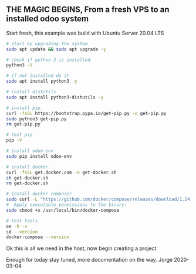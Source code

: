 ## THE MAGIC BEGINS, From a fresh VPS to an installed odoo system

Start fresh, this example was build with Ubuntu Server 20.04 LTS

```bash
# start by upgrading the system
sudo apt update && sudo apt upgrade -y

# check if python 3 is installed
python3 -V

# if not installed do it
sudo apt install python3 -y

# install distutils
sudo apt install python3-distutils -y

# install pip
curl -fsSL https://bootstrap.pypa.io/get-pip.py -o get-pip.py
sudo python3 get-pip.py
rm get-pip.py

# test pip
pip -V

# install odoo-env
sudo pip install odoo-env

# install docker
curl -fsSL get.docker.com -o get-docker.sh
sh get-docker.sh
rm get-docker.sh

# install docker composer
sudo curl -L "https://github.com/docker/compose/releases/download/1.24.1/docker-compose-$(uname -s)-$(uname -m)" -o /usr/local/bin/docker-compose
#  Apply executable permissions to the binary:
sudo chmod +x /usr/local/bin/docker-compose

# test tools
oe -h -v
sd --version
docker-compose --version
```

Ok this is all we need in the host, now begin creating a project


Enough for today stay tuned, more documentation on the way.
Jorge 2020-03-04
